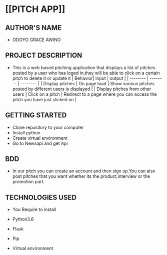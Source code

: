 # [[PITCH APP]]

## AUTHOR'S NAME
- ODOYO GRACE AWINO

## PROJECT DESCRIPTION

- This is a web based pitching application that displays a list of pitches posted by a user who has loged in,they will be able to click on a    certain pitch to delete it or update it | Behavior| input | output | | -------- | -------- | -------- | | Display pitches | On page load |    Show various pitches posted by different users is displayed | | Display pitches from other users | Click on a pitch | Redirect to a page     where you can access the pitch you have just clicked on | 

## GETTING STARTED

- Clone repository to your computer
- Install python
- Create virtual environment
- Go to Newsapi and get Api

## BDD 
  
- In our pitch you can create an account and then sign up.You can also post pitches that you want whether its the product,interview or the promotion part.

## TECHNOLOGIES USED

- You Require to install

* Python3.6

* Flask

* Pip

* Virtual environment



